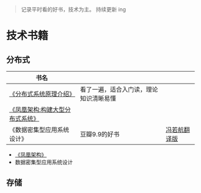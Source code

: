 > 记录平时看的好书，技术为主。 
> 持续更新 ing

# 技术书籍
## 分布式
|书名|||
|---|---|---|
|[《分布式系统原理介绍》](http://www.valleytalk.org/wp-content/uploads/2012/07/%E5%88%86%E5%B8%83%E5%BC%8F%E7%B3%BB%E7%BB%9F%E5%8E%9F%E7%90%86%E4%BB%8B%E7%BB%8D.pdf)|看了一遍，适合入门读，理论知识清晰易懂|
|[《凤凰架构:构建大型分布式系统》](https://icyfenix.cn/summary/)||
|《数据密集型应用系统设计》|豆瓣9.9的好书|[冯若航翻译版](https://www.bookstack.cn/read/ddia/README.md)





- [《凤凰架构》](https://icyfenix.cn/summary/)
- 数据密集型应用系统设计

## 存储
